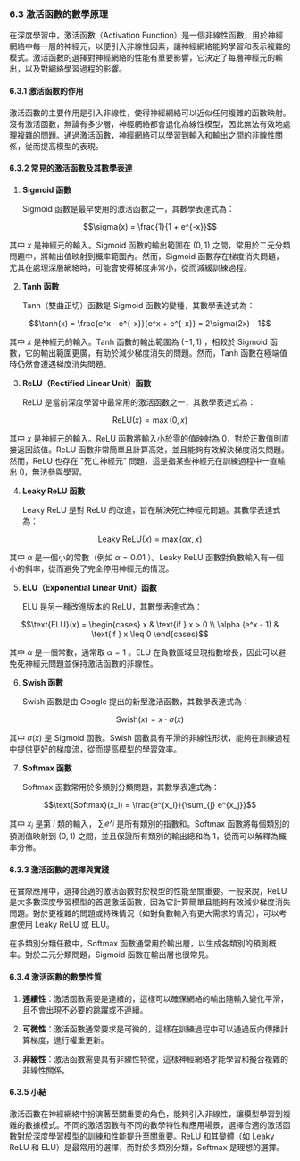 ### **6.3 激活函數的數學原理**

在深度學習中，激活函數（Activation Function）是一個非線性函數，用於神經網絡中每一層的神經元，以便引入非線性因素，讓神經網絡能夠學習和表示複雜的模式。激活函數的選擇對神經網絡的性能有重要影響，它決定了每層神經元的輸出，以及對網絡學習過程的影響。

#### **6.3.1 激活函數的作用**

激活函數的主要作用是引入非線性，使得神經網絡可以近似任何複雜的函數映射。沒有激活函數，無論有多少層，神經網絡都會退化為線性模型，因此無法有效地處理複雜的問題。通過激活函數，神經網絡可以學習到輸入和輸出之間的非線性關係，從而提高模型的表現。

#### **6.3.2 常見的激活函數及其數學表達**

1. **Sigmoid 函數**

   Sigmoid 函數是最早使用的激活函數之一，其數學表達式為：
   
   
```math
\sigma(x) = \frac{1}{1 + e^{-x}}
```


   其中  $`x`$  是神經元的輸入。Sigmoid 函數的輸出範圍在  $`(0, 1)`$  之間，常用於二元分類問題中，將輸出值映射到概率範圍內。然而，Sigmoid 函數存在梯度消失問題，尤其在處理深層網絡時，可能會使得梯度非常小，從而減緩訓練過程。

2. **Tanh 函數**

   Tanh（雙曲正切）函數是 Sigmoid 函數的變種，其數學表達式為：
   
   
```math
\tanh(x) = \frac{e^x - e^{-x}}{e^x + e^{-x}} = 2\sigma(2x) - 1
```


   其中  $`x`$  是神經元的輸入。Tanh 函數的輸出範圍為  $`(-1, 1)`$ ，相較於 Sigmoid 函數，它的輸出範圍更廣，有助於減少梯度消失的問題。然而，Tanh 函數在極端值時仍然會遭遇梯度消失問題。

3. **ReLU（Rectified Linear Unit）函數**

   ReLU 是當前深度學習中最常用的激活函數之一，其數學表達式為：
   
   
```math
\text{ReLU}(x) = \max(0, x)
```


   其中  $`x`$  是神經元的輸入。ReLU 函數將輸入小於零的值映射為 0，對於正數值則直接返回該值。ReLU 函數非常簡單且計算高效，並且能夠有效解決梯度消失問題。然而，ReLU 也存在 "死亡神經元" 問題，這是指某些神經元在訓練過程中一直輸出 0，無法參與學習。

4. **Leaky ReLU 函數**

   Leaky ReLU 是對 ReLU 的改進，旨在解決死亡神經元問題。其數學表達式為：
   
   
```math
\text{Leaky ReLU}(x) = \max(\alpha x, x)
```


   其中  $`\alpha`$  是一個小的常數（例如  $`\alpha = 0.01`$ ）。Leaky ReLU 函數對負數輸入有一個小的斜率，從而避免了完全停用神經元的情況。

5. **ELU（Exponential Linear Unit）函數**

   ELU 是另一種改進版本的 ReLU，其數學表達式為：
   
   
```math
\text{ELU}(x) =
   \begin{cases}
   x & \text{if } x > 0 \\
   \alpha (e^x - 1) & \text{if } x \leq 0
   \end{cases}
```


   其中  $`\alpha`$  是一個常數，通常取  $`\alpha = 1`$ 。ELU 在負數區域呈現指數增長，因此可以避免死神經元問題並保持激活函數的非線性。

6. **Swish 函數**

   Swish 函數是由 Google 提出的新型激活函數，其數學表達式為：
   
   
```math
\text{Swish}(x) = x \cdot \sigma(x)
```


   其中  $`\sigma(x)`$  是 Sigmoid 函數。Swish 函數具有平滑的非線性形狀，能夠在訓練過程中提供更好的梯度流，從而提高模型的學習效率。

7. **Softmax 函數**

   Softmax 函數常用於多類別分類問題，其數學表達式為：
   
   
```math
\text{Softmax}(x_i) = \frac{e^{x_i}}{\sum_{j} e^{x_j}}
```


   其中  $`x_i`$  是第  $`i`$  類的輸入， $`\sum_{j} e^{x_j}`$  是所有類別的指數和。Softmax 函數將每個類別的預測值映射到  $`(0, 1)`$  之間，並且保證所有類別的輸出總和為 1，從而可以解釋為概率分佈。

#### **6.3.3 激活函數的選擇與實踐**

在實際應用中，選擇合適的激活函數對於模型的性能至關重要。一般來說，ReLU 是大多數深度學習模型的首選激活函數，因為它計算簡單且能夠有效減少梯度消失問題。對於更複雜的問題或特殊情況（如對負數輸入有更大需求的情況），可以考慮使用 Leaky ReLU 或 ELU。

在多類別分類任務中，Softmax 函數通常用於輸出層，以生成各類別的預測概率。對於二元分類問題，Sigmoid 函數在輸出層也很常見。

#### **6.3.4 激活函數的數學性質**

1. **連續性**：激活函數需要是連續的，這樣可以確保網絡的輸出隨輸入變化平滑，且不會出現不必要的跳躍或不連續。
   
2. **可微性**：激活函數通常要求是可微的，這樣在訓練過程中可以通過反向傳播計算梯度，進行權重更新。

3. **非線性**：激活函數需要具有非線性特徵，這樣神經網絡才能學習和擬合複雜的非線性關係。

#### **6.3.5 小結**

激活函數在神經網絡中扮演著至關重要的角色，能夠引入非線性，讓模型學習到複雜的數據模式。不同的激活函數有不同的數學特性和應用場景，選擇合適的激活函數對於深度學習模型的訓練和性能提升至關重要。ReLU 和其變體（如 Leaky ReLU 和 ELU）是最常用的選擇，而對於多類別分類，Softmax 是理想的選擇。